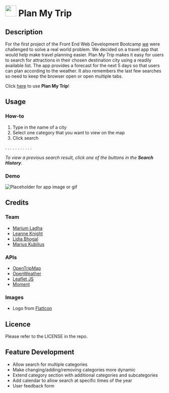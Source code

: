 # <img src="https://cdn-icons-png.flaticon.com/512/5219/5219574.png" width="35" height="35"> Plan My Trip

## Description

For the first project of the Front End Web Development Bootcamp [we](#team) were challenged to solve a real world problem. We decided on a travel app that would help make travel planning easier. Plan My Trip makes it easy for users to search for attractions in their chosen destination city using a readily available list. The app provides a forecast for the next 5 days so that users can plan according to the weather. It also remembers the last few searches so need to keep the browser open or open multiple tabs.

Click [here](https://mariuml.github.io/plan-my-trip/) to use **Plan My Trip**!

## Usage

### How-to

1. Type in the name of a city
2. Select one category that you want to view on the map
3. Click search

. . . . . . . . . . .

_To view a previous search result, click one of the buttons in the **Search History**._

### Demo

![Placeholder for app image or gif](./assets/media/)

## Credits

### Team

- [Marium Ladha](https://github.com/mariuml)
- [Leanne Knight](https://github.com/YaszMoon)
- [Lidia Bhogal](https://github.com/LidiaBhogal)
- [Marius Kubilius](https://github.com/MarKubil)

### APIs

- [OpenTripMap](https://opentripmap.io/product)
- [OpenWeather](https://openweathermap.org)
- [Leaflet JS](https://leafletjs.com)
- [Moment](https://momentjs.com/docs/)

### Images

- Logo from [FlatIcon](https://www.flaticon.com/free-icon/travel_5219574)

## Licence

Please refer to the LICENSE in the repo.

## Feature Development

- Allow search for multiple categories
- Make changing/adding/removing categories more dynamic
- Extend category section with additional categories and subcategories
- Add calendar to allow search at specific times of the year
- User feedback form
